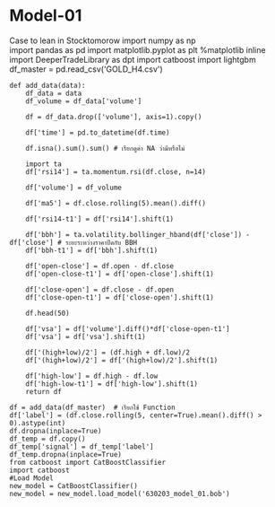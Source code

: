 # Model-01
Case to lean in Stocktomorow
    import numpy as np   
    import pandas as pd
    import matplotlib.pyplot as plt
    %matplotlib inline
    import DeeperTradeLibrary as dpt
    import catboost 
    import lightgbm 
    df_master = pd.read_csv('GOLD_H4.csv')

    def add_data(data):
        df_data = data
        df_volume = df_data['volume'] 

        df = df_data.drop(['volume'], axis=1).copy()

        df['time'] = pd.to_datetime(df.time) 

        df.isna().sum().sum() # เรียกดูค่า NA ว่ามีหรือไม่

        import ta 
        df['rsi14'] = ta.momentum.rsi(df.close, n=14)

        df['volume'] = df_volume

        df['ma5'] = df.close.rolling(5).mean().diff()
      
        df['rsi14-t1'] = df['rsi14'].shift(1)
   
        df['bbh'] = ta.volatility.bollinger_hband(df['close']) - df['close'] # ระยะระหว่างราคาปิดกับ BBH
        df['bbh-t1'] = df['bbh'].shift(1) 

        df['open-close'] = df.open - df.close
        df['open-close-t1'] = df['open-close'].shift(1)

        df['close-open'] = df.close - df.open
        df['close-open-t1'] = df['close-open'].shift(1)

        df.head(50)

        df['vsa'] = df['volume'].diff()*df['close-open-t1']
        df['vsa'] = df['vsa'].shift(1)

        df['(high+low)/2'] = (df.high + df.low)/2
        df['(high+low)/2'] = df['(high+low)/2'].shift(1)

        df['high-low'] = df.high - df.low
        df['high-low-t1'] = df['high-low'].shift(1)
        return df
    
    df = add_data(df_master)  # เรียกใช้ Function
    df['label'] = (df.close.rolling(5, center=True).mean().diff() > 0).astype(int)
    df.dropna(inplace=True)
    df_temp = df.copy()
    df_temp['signal'] = df_temp['label']
    df_temp.dropna(inplace=True)
    from catboost import CatBoostClassifier
    import catboost
    #Load Model
    new_model = CatBoostClassifier()
    new_model = new_model.load_model('630203_model_01.bob')

































 
 
 
